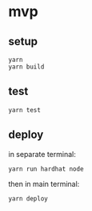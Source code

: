 # mvp

## setup

```
yarn
yarn build
```

## test

```
yarn test
```

## deploy

in separate terminal:

```
yarn run hardhat node
```

then in main terminal:

```
yarn deploy
```
